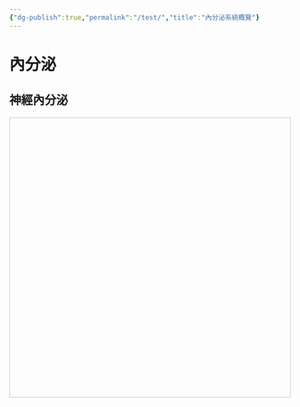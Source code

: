 ```yaml
---
{"dg-publish":true,"permalink":"/test/","title":"內分泌系統概覽"}
---
```



# 內分泌

## 神經內分泌

<div id="mind-elixir-map" style="height: 500px; border: 1px solid #ccc;"></div>

<link rel="stylesheet" href="https://cdn.jsdelivr.net/npm/mind-elixir-core/dist/mind-elixir.css" />
<script src="https://cdn.jsdelivr.net/npm/mind-elixir-core/dist/mind-elixir.js"></script>

<script>
  const mind = new MindElixir({
    el: '#mind-elixir-map',
    direction: MindElixir.LEFT,
    draggable: true,
    contextMenu: true,
    toolBar: true,
    nodeMenu: true,
    keypress: true,
  });

  mind.init({
    nodeData: {
      id: 'root',
      topic: '神經內分泌',
      children: [
        {
          topic: '下視丘',
          children: [
            {
              topic: '前葉',
              children: [
                { topic: 'TRH（促甲狀腺素釋素）' },
                { topic: 'CRH（促腎上腺皮質激素釋素）' },
                { topic: 'GnRH（促性腺素釋素）' }
              ]
            },
            {
              topic: '後葉',
              children: [
                {
                  topic: 'ADH（抗利尿素）',
                  children: [
                    { topic: '過少：尿崩症' }
                  ]
                },
                { topic: '產催素' }
              ]
            }
          ]
        }
      ]
    },
    linkData: {}
  });
</script>
